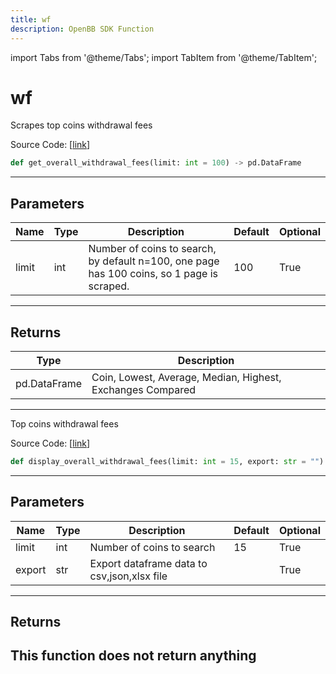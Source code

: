 ```yaml
---
title: wf
description: OpenBB SDK Function
---
```


import Tabs from '@theme/Tabs';
import TabItem from '@theme/TabItem';

# wf

<Tabs>
<TabItem value="model" label="Model" default>

Scrapes top coins withdrawal fees

Source Code: [[link](https://github.com/OpenBB-finance/OpenBBTerminal/tree/main/openbb_terminal/cryptocurrency/overview/withdrawalfees_model.py#L120)]
```python
def get_overall_withdrawal_fees(limit: int = 100) -> pd.DataFrame
```
---
## Parameters
| Name | Type | Description | Default | Optional |
| ---- | ---- | ----------- | ------- | -------- |
| limit | int | Number of coins to search, by default n=100, one page has 100 coins, so 1 page is scraped. | 100 | True |

---
## Returns
| Type | Description |
| ---- | ----------- |
| pd.DataFrame | Coin, Lowest, Average, Median, Highest, Exchanges Compared |
---


</TabItem>
<TabItem value="view" label="View">

Top coins withdrawal fees

Source Code: [[link](https://github.com/OpenBB-finance/OpenBBTerminal/tree/main/openbb_terminal/cryptocurrency/overview/withdrawalfees_view.py#L18)]
```python
def display_overall_withdrawal_fees(limit: int = 15, export: str = "") -> None
```
---
## Parameters
| Name | Type | Description | Default | Optional |
| ---- | ---- | ----------- | ------- | -------- |
| limit | int | Number of coins to search | 15 | True |
| export | str | Export dataframe data to csv,json,xlsx file |  | True |

---
## Returns
This function does not return anything
---


</TabItem>
</Tabs>